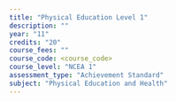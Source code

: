```yaml
---
title: "Physical Education Level 1"
description: ""
year: "11"
credits: "20"
course_fees: ""
course_code: <course_code>
course_level: "NCEA 1"
assessment_type: "Achievement Standard"
subject: "Physical Education and Health"
---
```

